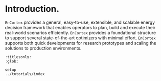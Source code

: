 # Introduction.

`EnCortex` provides a general, easy-to-use, extensible, and scalable energy decision framework that enables operators to plan, build and execute their real-world scenarios efficiently. `EnCortex` provides a foundational structure to support several state-of-the-art optimizers with minimal effort. `EnCortex` supports both quick developments for research prototypes and scaling the solutions to production environments.


```{toctree}
:titlesonly:
:glob:

setup
../tutorials/index
```